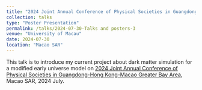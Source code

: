 ```yaml
---
title: "2024 Joint Annual Conference of Physical Societies in Guangdong-Hong Kong-Macao Greater Bay Area"
collection: talks
type: "Poster Presentation"
permalink: /talks/2024-07-30-Talks and posters-3
venue: "University of Macau"
date: 2024-07-30
location: "Macao SAR"
---
```


This talk is to introduce my current project about dark matter simulation for a modified early universe model on [2024 Joint Annual Conference of Physical Societies in Guangdong-Hong Kong-Macao Greater Bay Area](https://yga2024.scimeeting.cn/en/web/index/21674_), Macao SAR, 2024 July.